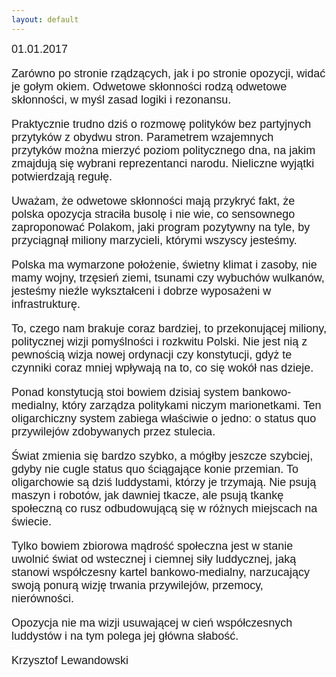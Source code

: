 ```yaml
---
layout: default
---
```


<!--233-->
<p style="margin: 0px 0px 18px; font-size: 18px; font-family: Helvetica;">01.01.2017</p><p style="margin: 0px 0px 18px; font-size: 18px; font-family: Helvetica;">Zarówno po stronie rządzących, jak i po stronie opozycji, widać je gołym okiem. Odwetowe skłonności rodzą odwetowe skłonności, w myśl zasad logiki i rezonansu.</p>
<p style="margin: 0px 0px 18px; font-size: 18px; font-family: Helvetica;">Praktycznie trudno dziś o rozmowę polityków bez partyjnych przytyków z obydwu stron. Parametrem wzajemnych przytyków można mierzyć poziom politycznego dna, na jakim zmajdują się wybrani reprezentanci narodu. Nieliczne wyjątki potwierdzają regułę.</p>
<p style="margin: 0px 0px 18px; font-size: 18px; font-family: Helvetica;">Uważam, że odwetowe skłonności mają przykryć fakt, że polska opozycja straciła busolę i nie wie, co sensownego zaproponować Polakom, jaki program pozytywny na tyle, by przyciągnął miliony marzycieli, którymi wszyscy jesteśmy.</p>
<p style="margin: 0px 0px 18px; font-size: 18px; font-family: Helvetica;">Polska ma wymarzone położenie, świetny klimat i zasoby, nie mamy wojny, trzęsień ziemi, tsunami czy wybuchów wulkanów, jesteśmy nieźle wykształceni i dobrze wyposażeni w infrastrukturę.</p>
<p style="margin: 0px 0px 18px; font-size: 18px; font-family: Helvetica;">To, czego nam brakuje coraz bardziej, to przekonującej miliony, politycznej wizji pomyślności i rozkwitu Polski. Nie jest nią z pewnością wizja nowej ordynacji czy konstytucji, gdyż te czynniki coraz mniej wpływają na to, co się wokół nas dzieje.</p>
<p style="margin: 0px 0px 18px; font-size: 18px; font-family: Helvetica;">Ponad konstytucją stoi bowiem dzisiaj system bankowo-medialny, który zarządza politykami niczym marionetkami. Ten oligarchiczny system zabiega właściwie o jedno: o status quo przywilejów zdobywanych przez stulecia.</p>
<p style="margin: 0px 0px 18px; font-size: 18px; font-family: Helvetica;">Świat zmienia się bardzo szybko, a mógłby jeszcze szybciej, gdyby nie cugle status quo ściągające konie przemian. To oligarchowie są dziś luddystami, którzy je trzymają. Nie psują maszyn i robotów, jak dawniej tkacze, ale psują tkankę społeczną co rusz odbudowującą się w różnych miejscach na świecie.</p>
<p style="margin: 0px 0px 18px; font-size: 18px; font-family: Helvetica;">Tylko bowiem zbiorowa mądrość społeczna jest w stanie uwolnić świat od wstecznej i ciemnej siły luddycznej, jaką stanowi współczesny kartel bankowo-medialny, narzucający swoją ponurą wizję trwania przywilejów, przemocy, nierówności.</p>
<p style="margin: 0px 0px 18px; font-size: 18px; font-family: Helvetica;">Opozycja nie ma wizji usuwającej w cień współczesnych luddystów i na tym polega jej główna słabość.</p><p style="margin: 0px 0px 18px; font-size: 18px; font-family: Helvetica;">Krzysztof Lewandowski</p>